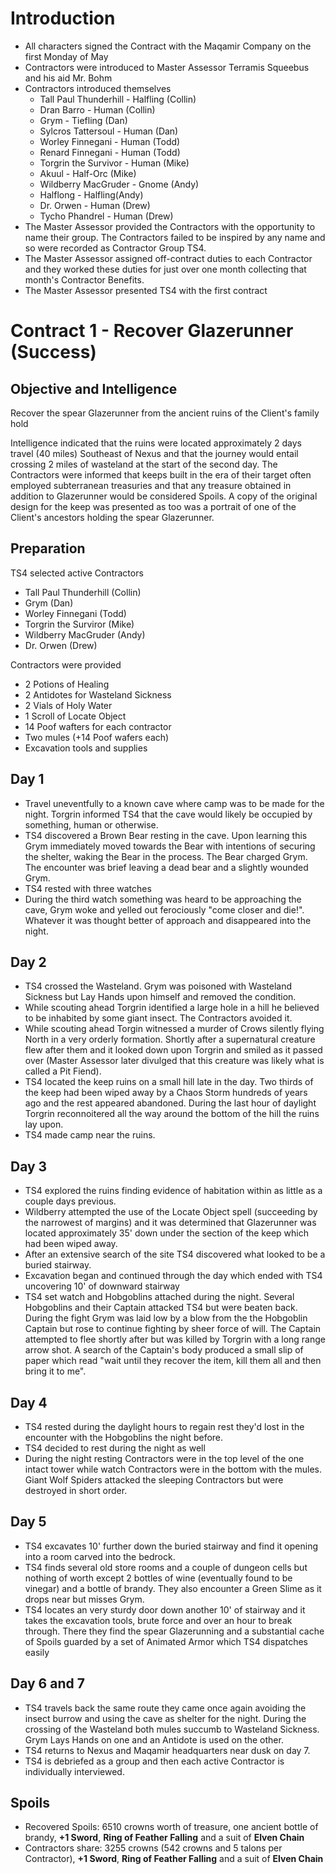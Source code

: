 # Introduction
* All characters signed the Contract with the Maqamir Company on the first Monday of May
* Contractors were introduced to Master Assessor Terramis Squeebus and his aid Mr. Bohm
* Contractors introduced themselves
    * Tall Paul Thunderhill - Halfling (Collin)
    * Dran Barro - Human (Collin)
    * Grym - Tiefling (Dan)
    * Sylcros Tattersoul - Human (Dan)
    * Worley Finnegani - Human (Todd)
    * Renard Finnegani - Human (Todd)
    * Torgrin the Survivor - Human (Mike)
    * Akuul - Half-Orc (Mike)
    * Wildberry MacGruder - Gnome (Andy)
    * Halflong - Halfling(Andy)
    * Dr. Orwen - Human (Drew)
    * Tycho Phandrel - Human (Drew)
* The Master Assessor provided the Contractors with the opportunity to name their group. The Contractors failed to be inspired by any name and so were recorded as Contractor Group TS4.
* The Master Assessor assigned off-contract duties to each Contractor and they worked these duties for just over one month collecting that month's Contractor Benefits.
* The Master Assessor presented TS4 with the first contract

# Contract 1 - Recover Glazerunner (Success)

## Objective and Intelligence
Recover the spear Glazerunner from the ancient ruins of the Client's family hold

Intelligence indicated that the ruins were located approximately 2 days travel (40 miles) Southeast of Nexus and that the journey would entail crossing 2 miles of wasteland at the start of the second day. The Contractors were informed that keeps built in the era of their target often employed subterranean treasuries and that any treasure obtained in addition to Glazerunner would be considered Spoils. A copy of the original design for the keep was presented as too was a portrait of one of the Client's ancestors holding the spear Glazerunner.

## Preparation
TS4 selected active Contractors
* Tall Paul Thunderhill (Collin)
* Grym (Dan)
* Worley Finnegani (Todd)
* Torgrin the Surviror (Mike)
* Wildberry MacGruder (Andy)
* Dr. Orwen (Drew)

Contractors were provided
* 2 Potions of Healing
* 2 Antidotes for Wasteland Sickness
* 2 Vials of Holy Water
* 1 Scroll of Locate Object
* 14 Poof wafters for each contractor
* Two mules (+14 Poof wafers each)
* Excavation tools and supplies

## Day 1
* Travel uneventfully to a known cave where camp was to be made for the night. Torgrin informed TS4 that the cave would likely be occupied by something, human or otherwise.
* TS4 discovered a Brown Bear resting in the cave. Upon learning this Grym immediately moved towards the Bear with intentions of securing the shelter, waking the Bear in the process. The Bear charged Grym. The encounter was brief leaving a dead bear and a slightly wounded Grym.
* TS4 rested with three watches
* During the third watch something was heard to be approaching the cave, Grym woke and yelled out ferociously "come closer and die!". Whatever it was thought better of approach and disappeared into the night.

## Day 2
* TS4 crossed the Wasteland. Grym was poisoned with Wasteland Sickness but Lay Hands upon himself and removed the condition.
* While scouting ahead Torgrin identified a large hole in a hill he believed to be inhabited by some giant insect. The Contractors avoided it.
* While scouting ahead Torgin witnessed a murder of Crows silently flying North in a very orderly formation. Shortly after a supernatural creature flew after them and it looked down upon Torgrin and smiled as it passed over (Master Assessor later divulged that this creature was likely what is called a Pit Fiend).
* TS4 located the keep ruins on a small hill late in the day. Two thirds of the keep had been wiped away by a Chaos Storm hundreds of years ago and the rest appeared abandoned. During the last hour of daylight Torgrin reconnoitered all the way around the bottom of the hill the ruins lay upon.
* TS4 made camp near the ruins.

## Day 3
* TS4 explored the ruins finding evidence of habitation within as little as a couple days previous.
* Wildberry attempted the use of the Locate Object spell (succeeding by the narrowest of margins) and it was determined that Glazerunner was located approximately 35' down under the section of the keep which had been wiped away.
* After an extensive search of the site TS4 discovered what looked to be a buried stairway.
* Excavation began and continued through the day which ended with TS4 uncovering 10' of downward stairway
* TS4 set watch and Hobgoblins attached during the night. Several Hobgoblins and their Captain attacked TS4 but were beaten back. During the fight Grym was laid low by a blow from the the Hobgoblin Captain but rose to continue fighting by sheer force of will. The Captain attempted to flee shortly after but was killed by Torgrin with a long range arrow shot. A search of the Captain's body produced a small slip of paper which read "wait until they recover the item, kill them all and then bring it to me".

## Day 4
* TS4 rested during the daylight hours to regain rest they'd lost in the encounter with the Hobgoblins the night before.
* TS4 decided to rest during the night as well
* During the night resting Contractors were in the top level of the one intact tower while watch Contractors were in the bottom with the mules. Giant Wolf Spiders attacked the sleeping Contractors but were destroyed in short order.

## Day 5
* TS4 excavates 10' further down the buried stairway and find it opening into a room carved into the bedrock.
* TS4 finds several old store rooms and a couple of dungeon cells but nothing of worth except 2 bottles of wine (eventually found to be vinegar) and a bottle of brandy. They also encounter a Green Slime as it drops near but misses Grym.
* TS4 locates an very sturdy door down another 10' of stairway and it takes the excavation tools, brute force and over an hour to break through. There they find the spear Glazerunning and a substantial cache of Spoils guarded by a set of Animated Armor which TS4 dispatches easily

## Day 6 and 7
* TS4 travels back the same route they came once again avoiding the insect burrow and using the cave as shelter for the night. During the crossing of the Wasteland both mules succumb to Wasteland Sickness. Grym Lays Hands on one and an Antidote is used on the other.
* TS4 returns to Nexus and Maqamir headquarters near dusk on day 7.
* TS4 is debriefed as a group and then each active Contractor is individually interviewed.

## Spoils
* Recovered Spoils: 6510 crowns worth of treasure, one ancient bottle of brandy, __+1 Sword__, __Ring of Feather Falling__ and a suit of __Elven Chain__
* Contractors share: 3255 crowns (542 crowns and 5 talons per Contractor), __+1 Sword__, __Ring of Feather Falling__ and a suit of __Elven Chain__